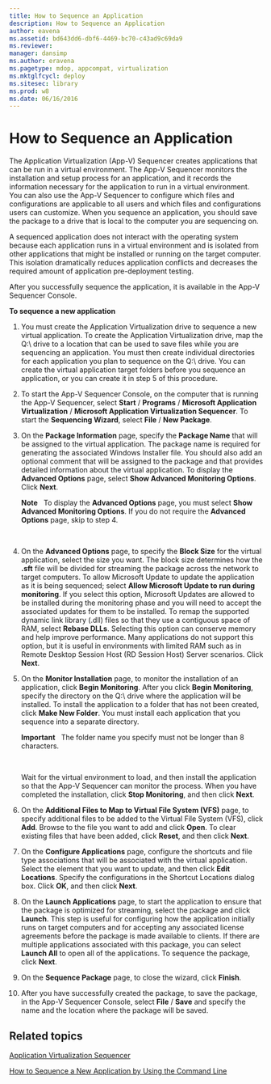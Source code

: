 ```yaml
---
title: How to Sequence an Application
description: How to Sequence an Application
author: eavena
ms.assetid: bd643dd6-dbf6-4469-bc70-c43ad9c69da9
ms.reviewer: 
manager: dansimp
ms.author: eravena
ms.pagetype: mdop, appcompat, virtualization
ms.mktglfcycl: deploy
ms.sitesec: library
ms.prod: w8
ms.date: 06/16/2016
---
```



# How to Sequence an Application


The Application Virtualization (App-V) Sequencer creates applications that can be run in a virtual environment. The App-V Sequencer monitors the installation and setup process for an application, and it records the information necessary for the application to run in a virtual environment. You can also use the App-V Sequencer to configure which files and configurations are applicable to all users and which files and configurations users can customize. When you sequence an application, you should save the package to a drive that is local to the computer you are sequencing on.

A sequenced application does not interact with the operating system because each application runs in a virtual environment and is isolated from other applications that might be installed or running on the target computer. This isolation dramatically reduces application conflicts and decreases the required amount of application pre-deployment testing.

After you successfully sequence the application, it is available in the App-V Sequencer Console.

**To sequence a new application**

1.  You must create the Application Virtualization drive to sequence a new virtual application. To create the Application Virtualization drive, map the Q:\\ drive to a location that can be used to save files while you are sequencing an application. You must then create individual directories for each application you plan to sequence on the Q:\\ drive. You can create the virtual application target folders before you sequence an application, or you can create it in step 5 of this procedure.

2.  To start the App-V Sequencer Console, on the computer that is running the App-V Sequencer, select **Start** / **Programs** / **Microsoft Application Virtualization** / **Microsoft Application Virtualization Sequencer**. To start the **Sequencing Wizard**, select **File** / **New Package**.

3.  On the **Package Information** page, specify the **Package Name** that will be assigned to the virtual application. The package name is required for generating the associated Windows Installer file. You should also add an optional comment that will be assigned to the package and that provides detailed information about the virtual application. To display the **Advanced Options** page, select **Show Advanced Monitoring Options**. Click **Next**.

    **Note**  
    To display the **Advanced Options** page, you must select **Show Advanced Monitoring Options**. If you do not require the **Advanced Options** page, skip to step 4.

     

4.  On the **Advanced Options** page, to specify the **Block Size** for the virtual application, select the size you want. The block size determines how the **.sft** file will be divided for streaming the package across the network to target computers. To allow Microsoft Update to update the application as it is being sequenced; select **Allow Microsoft Update to run during monitoring**. If you select this option, Microsoft Updates are allowed to be installed during the monitoring phase and you will need to accept the associated updates for them to be installed. To remap the supported dynamic link library (.dll) files so that they use a contiguous space of RAM, select **Rebase DLLs**. Selecting this option can conserve memory and help improve performance. Many applications do not support this option, but it is useful in environments with limited RAM such as in Remote Desktop Session Host (RD Session Host) Server scenarios. Click **Next**.

5.  On the **Monitor Installation** page, to monitor the installation of an application, click **Begin Monitoring**. After you click **Begin Monitoring**, specify the directory on the Q:\\ drive where the application will be installed. To install the application to a folder that has not been created, click **Make New Folder**. You must install each application that you sequence into a separate directory.

    **Important**  
    The folder name you specify must not be longer than 8 characters.

     

    Wait for the virtual environment to load, and then install the application so that the App-V Sequencer can monitor the process. When you have completed the installation, click **Stop Monitoring**, and then click **Next**.

6.  On the **Additional Files to Map to Virtual File System (VFS)** page, to specify additional files to be added to the Virtual File System (VFS), click **Add**. Browse to the file you want to add and click **Open**. To clear existing files that have been added, click **Reset**, and then click **Next**.

7.  On the **Configure Applications** page, configure the shortcuts and file type associations that will be associated with the virtual application. Select the element that you want to update, and then click **Edit Locations**. Specify the configurations in the Shortcut Locations dialog box. Click **OK**, and then click **Next**.

8.  On the **Launch Applications** page, to start the application to ensure that the package is optimized for streaming, select the package and click **Launch**. This step is useful for configuring how the application initially runs on target computers and for accepting any associated license agreements before the package is made available to clients. If there are multiple applications associated with this package, you can select **Launch All** to open all of the applications. To sequence the package, click **Next**.

9.  On the **Sequence Package** page, to close the wizard, click **Finish**.

10. After you have successfully created the package, to save the package, in the App-V Sequencer Console, select **File** / **Save** and specify the name and the location where the package will be saved.

## Related topics


[Application Virtualization Sequencer](application-virtualization-sequencer.md)

[How to Sequence a New Application by Using the Command Line](how-to-sequence-a-new-application-by-using-the-command-line.md)

 

 





